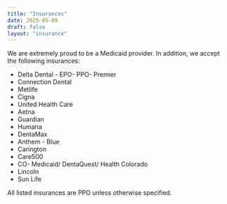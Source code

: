 ```yaml
---
title: "Insurances"
date: 2025-05-09
draft: false
layout: "insurance"
---
```


We are extremely proud to be a Medicaid provider. In addition, we accept the following insurances:

* Delta Dental - EPO- PPO- Premier
* Connection Dental
* Metlife
* Cigna
* United Health Care
* Aetna
* Guardian
* Humana
* DentaMax
* Anthem - Blue
* Carington
* Care500
* CO- Medicaid/ DentaQuest/ Health Colorado
* Lincoln
* Sun Life

All listed insurances are PPO unless otherwise specified.
